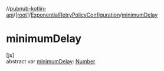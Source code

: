//[pubnub-kotlin-api](../../../index.md)/[[root]](../index.md)/[ExponentialRetryPolicyConfiguration](index.md)/[minimumDelay](minimum-delay.md)

# minimumDelay

[js]\
abstract var [minimumDelay](minimum-delay.md): [Number](https://kotlinlang.org/api/latest/jvm/stdlib/kotlin-stdlib/kotlin/-number/index.html)
